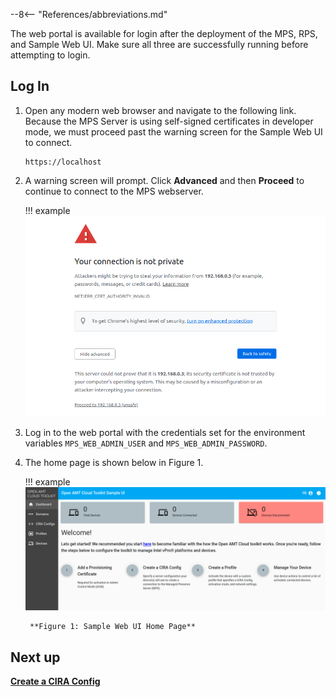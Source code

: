 --8<-- "References/abbreviations.md"

The web portal is available for login after the deployment of the MPS, RPS, and Sample Web UI. Make sure all three are successfully running before attempting to login.

## Log In

1. Open any modern web browser and navigate to the following link. Because the MPS Server is using self-signed certificates in developer mode, we must proceed past the warning screen for the Sample Web UI to connect.

    ```
    https://localhost
    ```

2.  A warning screen will prompt. Click **Advanced** and then **Proceed** to continue to connect to the MPS webserver.

    !!! example
        [![MPS Warning](../assets/images/selfSignedConnect.png)](../assets/images/selfSignedConnect.png)


3. Log in to the web portal with the credentials set for the environment variables `MPS_WEB_ADMIN_USER` and `MPS_WEB_ADMIN_PASSWORD`.


4. The home page is shown below in Figure 1.

    !!! example
        [![WebUI](../assets/images/WebUI_Home.png)](../assets/images/WebUI_Home.png)

        **Figure 1: Sample Web UI Home Page**

## Next up
**[Create a CIRA Config](createCIRAConfig.md)**
